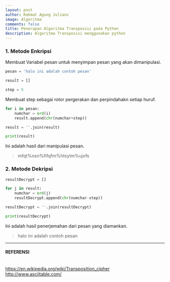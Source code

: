 ```yaml
---
layout: post
author: Rahmat Agung Julians
image: Algoritma
comments: false
title: Penerapan Algoritma Transposisi pada Python
description: Algoritma Transposisi menggunakan python
---
```


### 1. Metode Enkripsi

Membuat Variabel pesan untuk menyimpan pesan yang akan dimanipulasi.


```python
pesan = 'halo ini adalah contoh pesan'
```


```python
result = []
```


```python
step = 5
```

Membuat step sebagai rotor pergerakan dan perpindahakn setiap huruf.


```python
for i in pesan:
    numchar = ord(i)
    result.append(chr(numchar+step))
```


```python
result = ''.join(result)
```


```python
print(result)
```

Ini adalah hasil dari manipulasi pesan.
> mfqt%nsn%fifqfm%htsytm%ujxfs

### 2. Metode Dekripsi

```python
resultDecrypt = []
```


```python
for j in result:
    numchar = ord(j)
    resultDecrypt.append(chr(numchar-step))
```


```python
resultDecrypt = ''.join(resultDecrypt)
```


```python
print(resultDecrypt)
```

Ini adalah hasil penerjemahan dari pesan yang diamankan.
> halo ini adalah contoh pesan

---
<h4> REFERENSI</h4> <br/>
<a href="https://en.wikipedia.org/wiki/Transposition_cipher">https://en.wikipedia.org/wiki/Transposition_cipher</a><br/>
<a href="http://www.asciitable.com/">http://www.asciitable.com/</a>